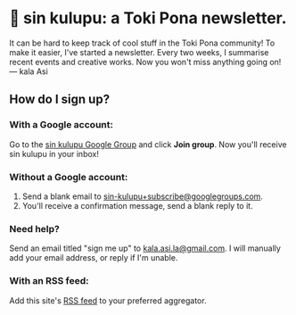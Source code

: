 ---
---
# 📰 sin kulupu: a Toki Pona newsletter.

It can be hard to keep track of cool stuff in the Toki Pona community! To make it easier, I've started a newsletter. Every two weeks, I summarise recent events and creative works. Now you won't miss anything going on!  
— kala Asi

## How do I sign up?

### With a Google account:
Go to the [sin kulupu Google Group](https://groups.google.com/g/sin-kulupu) and click **Join group**. Now you'll receive sin kulupu in your inbox!

### Without a Google account: 
1. Send a blank email to [sin-kulupu+subscribe@googlegroups.com](mailto:sin-kulupu+subscribe@googlegroups.com).
2. You'll receive a confirmation message, send a blank reply to it.

### Need help?
Send an email titled "sign me up" to [kala.asi.la@gmail.com](mailto:kala.asi.la@gmail.com). I will manually add your email address, or reply if I'm unable.

### With an RSS feed:
Add this site's [RSS feed](./rss.xml) to your preferred aggregator.

